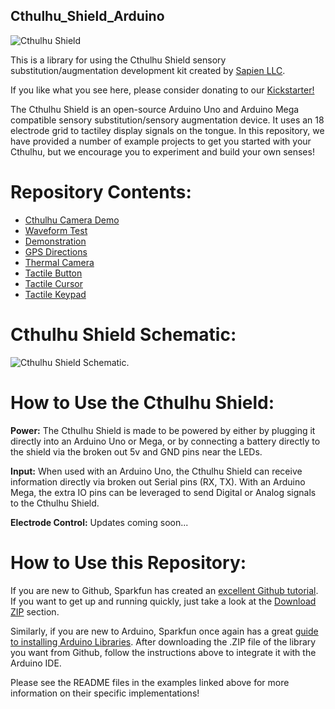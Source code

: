 ## Cthulhu_Shield_Arduino

![Cthulhu Shield](https://ksr-ugc.imgix.net/assets/023/898/915/445716db19d7a5d34502a584e91812b8_original.gif?ixlib=rb-1.1.0&w=680&fit=max&v=1548532149&auto=format&gif-q=50&q=92&s=bc67d6bd83fecd3067255431a1aef305)

This is a library for using the Cthulhu Shield sensory substitution/augmentation development kit created by [Sapien LLC](http://sapienllc.com/). 

If you like what you see here, please consider donating to our [Kickstarter!](https://www.kickstarter.com/projects/2007440405/cthulhu-shield?ref=user_menu)

The Cthulhu Shield is an open-source Arduino Uno and Arduino Mega compatible sensory substitution/sensory augmentation device. It uses an 18 electrode grid to tactiley display signals on the tongue. In this repository, we have provided a number of example projects to get you started with your Cthulhu, but we encourage you to experiment and build your own senses!

# Repository Contents:

* [Cthulhu Camera Demo](https://github.com/SapienLLCdev/Cthulhu/tree/master/Android%20Examples/CthulhuCameraDemo)
* [Waveform Test](https://github.com/SapienLLCdev/Cthulhu/tree/master/examples/check_waveform_test_function)
* [Demonstration](https://github.com/SapienLLCdev/Cthulhu/tree/master/examples/demonstration_example)
* [GPS Directions](https://github.com/SapienLLCdev/Cthulhu/tree/master/examples/directions_example)
* [Thermal Camera](https://github.com/SapienLLCdev/Cthulhu/tree/master/examples/mega_heat_cam_with_shield)
* [Tactile Button](https://github.com/SapienLLCdev/Cthulhu/tree/master/examples/tactile_button_example)
* [Tactile Cursor](https://github.com/SapienLLCdev/Cthulhu/tree/master/examples/tactile_cursor)
* [Tactile Keypad](https://github.com/SapienLLCdev/Cthulhu/tree/master/examples/tactile_keypad)

# Cthulhu Shield Schematic:

![Cthulhu Shield Schematic](https://github.com/SapienLLCdev/Cthulhu/blob/master/Cthulhu_Shield_Rev2e.jpg).

# How to Use the Cthulhu Shield:

**Power:**
The Cthulhu Shield is made to be powered by either by plugging it directly into an Arduino Uno or Mega, or by connecting a battery directly to the shield via the broken out 5v and GND pins near the LEDs. 

**Input:**
When used with an Arduino Uno, the Cthulhu Shield can receive information directly via broken out Serial pins (RX, TX). With an Arduino Mega, the extra IO pins can be leveraged to send Digital or Analog signals to the Cthulhu Shield. 

**Electrode Control:**
Updates coming soon...

# How to Use this Repository:

If you are new to Github, Sparkfun has created an [excellent Github tutorial](https://learn.sparkfun.com/tutorials/using-github/all). If you want to get up and running quickly, just take a look at the [Download ZIP](https://learn.sparkfun.com/tutorials/using-github/all#download-zip) section.

Similarly, if you are new to Arduino, Sparkfun once again has a great [guide to installing Arduino Libraries](https://learn.sparkfun.com/tutorials/installing-an-arduino-library). After downloading the .ZIP file of the library you want from Github, follow the instructions above to integrate it with the Arduino IDE.

Please see the README files in the examples linked above for more information on their specific implementations!
